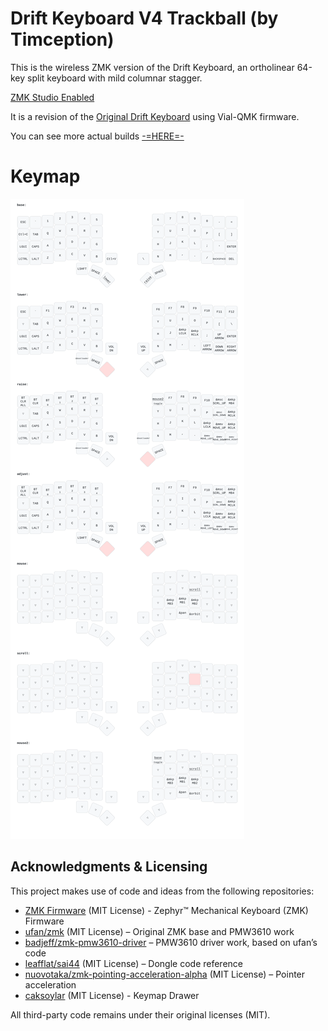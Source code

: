 # Drift Keyboard V4 Trackball (by Timception)  

This is the wireless ZMK version of the Drift Keyboard, an ortholinear 64-key split keyboard with mild columnar stagger.  

[ZMK Studio Enabled](https://zmk.studio/download)  

It is a revision of the [Original Drift Keyboard](https://github.com/Timception/Drift) using Vial-QMK firmware.  


You can see more actual builds [-=HERE=-](https://www.instagram.com/majin.keyboards)  

# Keymap

![Keymap](https://github.com/Timception/drift-v4-trackball-dongle/blob/main/keymap-drawer/drift.svg)  

## Acknowledgments & Licensing  

This project makes use of code and ideas from the following repositories:
- [ZMK Firmware](https://github.com/zmkfirmware) (MIT License) - Zephyr™ Mechanical Keyboard (ZMK) Firmware  
- [ufan/zmk](https://github.com/ufan/zmk) (MIT License) – Original ZMK base and PMW3610 work  
- [badjeff/zmk-pmw3610-driver](https://github.com/badjeff/zmk-pmw3610-driver) – PMW3610 driver work, based on ufan’s code  
- [leafflat/sai44](https://github.com/leafflat/sai44) (MIT License) – Dongle code reference  
- [nuovotaka/zmk-pointing-acceleration-alpha](https://github.com/nuovotaka/zmk-pointing-acceleration-alpha) (MIT License) – Pointer acceleration  
- [caksoylar](https://github.com/caksoylar/keymap-drawer) (MIT License) - Keymap Drawer  

All third-party code remains under their original licenses (MIT).  